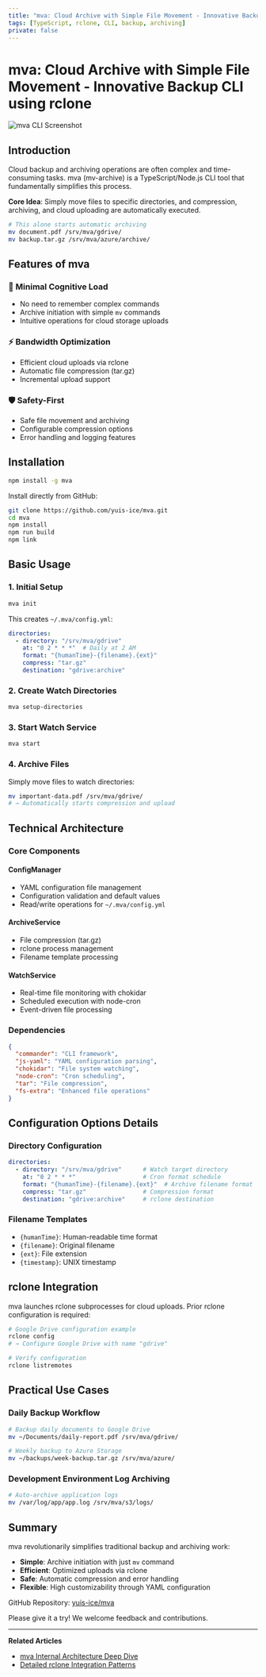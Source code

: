 ```yaml
---
title: "mva: Cloud Archive with Simple File Movement - Innovative Backup CLI using rclone"
tags: [TypeScript, rclone, CLI, backup, archiving]
private: false
---
```


# mva: Cloud Archive with Simple File Movement - Innovative Backup CLI using rclone

![mva CLI Screenshot](https://raw.githubusercontent.com/yuis-ice/mva/main/screenshot.png)

## Introduction

Cloud backup and archiving operations are often complex and time-consuming tasks. mva (mv-archive) is a TypeScript/Node.js CLI tool that fundamentally simplifies this process.

**Core Idea**: Simply move files to specific directories, and compression, archiving, and cloud uploading are automatically executed.

```bash
# This alone starts automatic archiving
mv document.pdf /srv/mva/gdrive/
mv backup.tar.gz /srv/mva/azure/archive/
```

## Features of mva

### 🎯 Minimal Cognitive Load
- No need to remember complex commands
- Archive initiation with simple `mv` commands
- Intuitive operations for cloud storage uploads

### ⚡ Bandwidth Optimization
- Efficient cloud uploads via rclone
- Automatic file compression (tar.gz)
- Incremental upload support

### 🛡️ Safety-First
- Safe file movement and archiving
- Configurable compression options
- Error handling and logging features

## Installation

```bash
npm install -g mva
```

Install directly from GitHub:
```bash
git clone https://github.com/yuis-ice/mva.git
cd mva
npm install
npm run build
npm link
```

## Basic Usage

### 1. Initial Setup

```bash
mva init
```

This creates `~/.mva/config.yml`:

```yaml
directories:
  - directory: "/srv/mva/gdrive"
    at: "0 2 * * *"  # Daily at 2 AM
    format: "{humanTime}-{filename}.{ext}"
    compress: "tar.gz"
    destination: "gdrive:archive"
```

### 2. Create Watch Directories

```bash
mva setup-directories
```

### 3. Start Watch Service

```bash
mva start
```

### 4. Archive Files

Simply move files to watch directories:

```bash
mv important-data.pdf /srv/mva/gdrive/
# → Automatically starts compression and upload
```

## Technical Architecture

### Core Components

#### ConfigManager
- YAML configuration file management
- Configuration validation and default values
- Read/write operations for `~/.mva/config.yml`

#### ArchiveService
- File compression (tar.gz)
- rclone process management
- Filename template processing

#### WatchService
- Real-time file monitoring with chokidar
- Scheduled execution with node-cron
- Event-driven file processing

### Dependencies

```json
{
  "commander": "CLI framework",
  "js-yaml": "YAML configuration parsing",
  "chokidar": "File system watching",
  "node-cron": "Cron scheduling",
  "tar": "File compression",
  "fs-extra": "Enhanced file operations"
}
```

## Configuration Options Details

### Directory Configuration

```yaml
directories:
  - directory: "/srv/mva/gdrive"      # Watch target directory
    at: "0 2 * * *"                   # Cron format schedule
    format: "{humanTime}-{filename}.{ext}"  # Archive filename format
    compress: "tar.gz"                # Compression format
    destination: "gdrive:archive"     # rclone destination
```

### Filename Templates

- `{humanTime}`: Human-readable time format
- `{filename}`: Original filename
- `{ext}`: File extension
- `{timestamp}`: UNIX timestamp

## rclone Integration

mva launches rclone subprocesses for cloud uploads. Prior rclone configuration is required:

```bash
# Google Drive configuration example
rclone config
# → Configure Google Drive with name "gdrive"

# Verify configuration
rclone listremotes
```

## Practical Use Cases

### Daily Backup Workflow

```bash
# Backup daily documents to Google Drive
mv ~/Documents/daily-report.pdf /srv/mva/gdrive/

# Weekly backup to Azure Storage
mv ~/backups/week-backup.tar.gz /srv/mva/azure/
```

### Development Environment Log Archiving

```bash
# Auto-archive application logs
mv /var/log/app/app.log /srv/mva/s3/logs/
```

## Summary

mva revolutionarily simplifies traditional backup and archiving work:

- **Simple**: Archive initiation with just `mv` command
- **Efficient**: Optimized uploads via rclone
- **Safe**: Automatic compression and error handling
- **Flexible**: High customizability through YAML configuration

GitHub Repository: [yuis-ice/mva](https://github.com/yuis-ice/mva)

Please give it a try! We welcome feedback and contributions.

---

**Related Articles**
- [mva Internal Architecture Deep Dive](./mva-architecture-en.md)
- [Detailed rclone Integration Patterns](./mva-rclone-integration-en.md)
